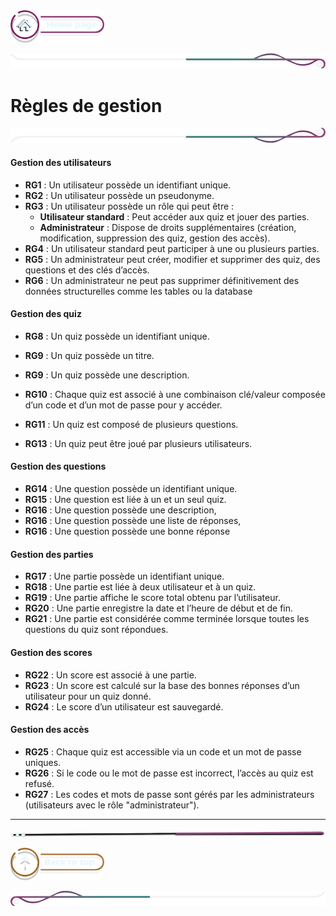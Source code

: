  <a href="../README.md">
  <img src="../assets/button/home_page.png" alt="Home page" style="width: 150px; height: auto;">
</a>

![border](../assets/line/border_deco_rt.png)

# Règles de gestion 


![border](../assets/line/border_deco_rb.png)


#### **Gestion des utilisateurs**
- **RG1** : Un utilisateur possède un identifiant unique.
- **RG2** : Un utilisateur possède un pseudonyme.
- **RG3** : Un utilisateur possède un rôle qui peut être :
  - **Utilisateur standard** : Peut accéder aux quiz et jouer des parties.
  - **Administrateur** : Dispose de droits supplémentaires (création, modification, suppression des quiz, gestion des accès).
- **RG4** : Un utilisateur standard peut participer à une ou plusieurs parties.
- **RG5** : Un administrateur peut créer, modifier et supprimer des quiz, des questions et des clés d’accès.
- **RG6** : Un administrateur ne peut pas supprimer définitivement des données structurelles comme les tables ou la database 


#### **Gestion des quiz**
- **RG8** : Un quiz possède un identifiant unique.
- **RG9** : Un quiz possède un titre.
- **RG9** : Un quiz possède une description.
- **RG10** : Chaque quiz est associé à une combinaison clé/valeur composée d’un code et d’un mot de passe pour y accéder.
- **RG11** : Un quiz est composé de plusieurs questions.

- **RG13** : Un quiz peut être joué par plusieurs utilisateurs.

#### **Gestion des questions**
- **RG14** : Une question possède un identifiant unique.
- **RG15** : Une question est liée à un et un seul quiz.
- **RG16** : Une question possède une description,
- **RG16** : Une question possède une liste de réponses, 
- **RG16** : Une question possède une bonne réponse

#### **Gestion des parties**
- **RG17** : Une partie possède un identifiant unique.
- **RG18** : Une partie est liée à deux utilisateur et à un quiz.
- **RG19** : Une partie affiche le score total obtenu par l’utilisateur.
- **RG20** : Une partie enregistre la date et l’heure de début et de fin.
- **RG21** : Une partie est considérée comme terminée lorsque toutes les questions du quiz sont répondues.

#### **Gestion des scores**
- **RG22** : Un score est associé à une partie.
- **RG23** : Un score est calculé sur la base des bonnes réponses d’un utilisateur pour un quiz donné.
- **RG24** : Le score d’un utilisateur est sauvegardé.

#### **Gestion des accès**
- **RG25** : Chaque quiz est accessible via un code et un mot de passe uniques.
- **RG26** : Si le code ou le mot de passe est incorrect, l’accès au quiz est refusé.
- **RG27** : Les codes et mots de passe sont gérés par les administrateurs (utilisateurs avec le rôle "administrateur").

---


![border](../assets/line/line-pink-point_r.png)

<a href="#sommaire">  <img src="../assets/button/back_to_top.png" alt="Back to top" style="width: 150px; height: auto;"></a>

![border](../assets/line/border_deco_l.png)
